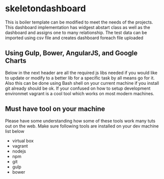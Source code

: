 # skeletondashboard
This is boiler template can be modified to meet the needs of the projects. 
This dashboard implementation has widgest abstart class as well as the dashboard and assigns one to many relationship.
The test data can be imported using csv file and creates dashboard foreach file uploaded  
## Using Gulp, Bower, AngularJS, and Google Charts
Below in the next header are all the required js libs needed if you would like to update or modify to a better lib for a specific task by all means go for it.
Also this can be done using Bash shell on your current machine if you install git already should be ok. 
If your confused on how to setup development environmet vagrant is a cool tool which works on most modern machines.
## Must have tool on your machine
Please have some understanding how some of these tools work many tuts out on the web.
Make sure following tools are installed on your dev machine list below
- virtual box
- vagrant
- nodejs
- npm
- git
- gulp
- bower
 